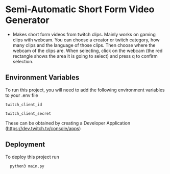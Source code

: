 
# Semi-Automatic Short Form Video Generator

+ Makes short form videos from twitch clips. Mainly works on gaming clips with webcam. You can choose a creator or twitch category, how many clips and the language of those clips. Then choose where the webcam of the clips are. When selecting, click on the webcam (the red rectangle shows the area it is going to select) and press q to confirm selection.
    

## Environment Variables

To run this project, you will need to add the following environment variables to your .env file

`twitch_client_id`

`twitch_client_secret`

These can be obtained by creating a Developer Application (https://dev.twitch.tv/console/apps)

## Deployment

To deploy this project run

```bash
  python3 main.py
```

